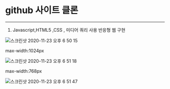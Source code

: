 <H1>github 사이트 클론</H1>

<hr>

1. Javascript,HTML5 ,CSS , 미디어 쿼리 사용 반응형 웹 구현

![스크린샷 2020-11-23 오후 6 50 15](https://user-images.githubusercontent.com/54792457/99952743-7cc3a000-2dc3-11eb-9a7e-0020da89073b.png)

max-width:1024px

![스크린샷 2020-11-23 오후 6 51 18](https://user-images.githubusercontent.com/54792457/99952850-abda1180-2dc3-11eb-9ccf-267791800348.png)

max-width:768px

![스크린샷 2020-11-23 오후 6 51 47](https://user-images.githubusercontent.com/54792457/99952956-d62bcf00-2dc3-11eb-8691-1a45a0409c66.png)
